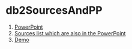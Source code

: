 # db2SourcesAndPP

1. [PowerPoint](#MongoDB.pptx)
2. [Sources list which are also in the PowerPoint](sources.md)
3. [Demo](#(https://github.com/matthisvt03/db2SourcesAndPP/blob/main/script.js))

